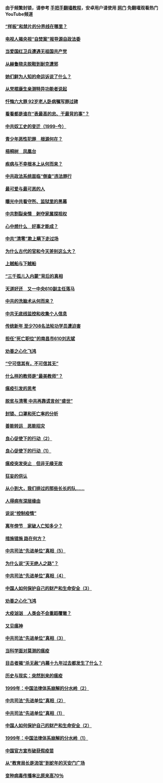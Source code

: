 #### 由于频繁封锁，请参考 [手把手翻墙教程](https://github.com/gfw-breaker/guides/wiki/)，安卓用户请使用 [网门](https://github.com/gfw-breaker/nogfw/blob/master/dl.md?t=04050400) 免翻墙观看热门YouTube频道 

#### [“样板”和禁片的分界线在哪里？](../pages/19/422704.md?t=04050400) 

#### [电视人揭央视“自焚案”报导源自政法委](../pages/19/422770.md?t=04050400) 

#### [当爱国红卫兵遭遇无祖国共产党](../pages/19/422848.md?t=04050400) 

#### [从赫鲁晓夫脱鞋到耐克遭邪](../pages/19/422826.md?t=04050400) 

#### [她们鲜为人知的命运诉说了什么？](../pages/19/422754.md?t=04050400) 

#### [从党棍康生亲测特异功能者说起](../pages/19/422657.md?t=04050400) 

#### [忏悔六大罪 92岁老人卧病嘱写罪过碑](../pages/19/422750.md?t=04050400) 

#### [看看都是谁在“表最高的忠、干最背的事”？](../pages/19/422703.md?t=04050400) 

#### [中共奴工史的变迁（1999-今）](../pages/19/422656.md?t=04050400) 

#### [青少年恶性犯罪　根源何在？](../pages/19/422449.md?t=04050400) 

#### [梧桐树　凤凰台](../pages/19/422442.md?t=04050400) 

#### [疾病与不幸根本上从何而来？](../pages/19/422438.md?t=04050400) 

#### [中共政法系统面临“倒查”违法罪行](../pages/19/422497.md?t=04050400) 

#### [最可爱与最可恶的人](../pages/19/422448.md?t=04050400) 

#### [曝光中共看守所、监狱里的黑幕](../pages/19/422390.md?t=04050400) 

#### [中共割裂亲情　剥夺家属探视权](../pages/19/422364.md?t=04050400) 

#### [心中想什么　好事才能成？](../pages/19/422318.md?t=04050400) 

#### [中共“清零”欺上瞒下走过场](../pages/19/422306.md?t=04050400) 

#### [为什么古代的官和今天差别这么大？](../pages/19/422228.md?t=04050400) 

#### [上贼船与下贼船](../pages/19/422276.md?t=04050400) 

#### [“三千孤儿入内蒙”背后的真相](../pages/19/422229.md?t=04050400) 

#### [天道好还　又一中央610副主任落马](../pages/19/422155.md?t=04050400) 

#### [中共的洗脑术从何而来？](../pages/19/422154.md?t=04050400) 

#### [中共无底线监控和收集个人信息](../pages/19/422039.md?t=04050400) 

#### [传统新年 至少708名法轮功学员遭迫害](../pages/19/421946.md?t=04050400) 

#### [担任“死亡职位”的南昌市610刘志斌](../pages/19/421957.md?t=04050400) 

#### [劝善之心化飞鸿](../pages/19/421164.md?t=04050400) 

#### [“宁可信其有，不可信其无”](../pages/19/421691.md?t=04050400) 

#### [什么样的教师是“最美教师”？](../pages/19/421755.md?t=04050400) 

#### [瘟疫引发的思考](../pages/19/421594.md?t=04050400) 

#### [脱贫与清零 中共再靠谎言创“盛世”](../pages/19/421590.md?t=04050400) 

#### [封锁、口罩和死亡率的分析](../pages/19/421495.md?t=04050400) 

#### [善能转运　恶能招灾](../pages/19/421334.md?t=04050400) 

#### [良心促使下的行动（2）](../pages/19/421361.md?t=04050400) 

#### [良心促使下的行动（1）](../pages/19/421302.md?t=04050400) 

#### [瘟疫突发突止　但非无缘无故](../pages/19/421281.md?t=04050400) 

#### [狂妄的供认](../pages/19/421199.md?t=04050400) 

#### [从小到大，我们排过的那些长长的队……](../pages/19/421243.md?t=04050400) 

#### [人得病有深层缘由](../pages/19/420864.md?t=04050400) 

#### [说说“控制疫情”](../pages/19/420831.md?t=04050400) 

#### [离年傍节　家破人亡知多少？](../pages/19/420563.md?t=04050400) 

#### [措施错施  路在何方？](../pages/19/420076.md?t=04050400) 

#### [中共司法“先进单位”真相（5）](../pages/19/419453.md?t=04050400) 

#### [为什么说“天无绝人之路”？](../pages/19/419618.md?t=04050400) 

#### [中共司法“先进单位”真相（4）](../pages/19/419452.md?t=04050400) 

#### [中国人如何保护自己的财产和生命安全（3）](../pages/19/419405.md?t=04050400) 

#### [劝善之心化飞鸿](../pages/19/418758.md?t=04050400) 

#### [大疫汹汹　人类会不会重蹈覆辙？](../pages/19/419691.md?t=04050400) 

#### [又见瘟神](../pages/19/419225.md?t=04050400) 

#### [中共司法“先进单位”真相（3）](../pages/19/419451.md?t=04050400) 

#### [当科学面对莫测的瘟疫](../pages/19/419625.md?t=04050400) 

#### [目击者揭“杀无赦”内幕十九年过去都发生了什么？](../pages/19/419617.md?t=04050400) 

#### [历史与现实：突然到来的瘟疫](../pages/19/419619.md?t=04050400) 

#### [1999年：中国法律体系崩解的分水岭（2）](../pages/19/419455.md?t=04050400) 

#### [中共司法“先进单位”真相（2）](../pages/19/419450.md?t=04050400) 

#### [中共司法“先进单位”真相（1）](../pages/19/419449.md?t=04050400) 

#### [中国人如何保护自己的财产和生命安全（2）](../pages/19/419404.md?t=04050400) 

#### [1999年：中国法律体系崩解的分水岭（1）](../pages/19/419454.md?t=04050400) 

#### [中国官方宣布破获假疫苗](../pages/19/419504.md?t=04050400) 

#### [从“教育局长是流氓”到蛇年的天安门广场](../pages/19/419470.md?t=04050400) 

#### [变种病毒传播率比原来高70％](../pages/19/419456.md?t=04050400) 

